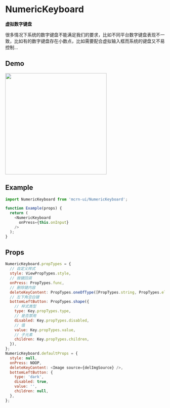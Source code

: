 # NumericKeyboard

**虚拟数字键盘**

很多情况下系统的数字键盘不能满足我们的要求，比如不同平台数字键盘表现不一致，比如有的数字键盘存在小数点，比如需要配合虚拟输入框而系统的键盘又不易控制...

## Demo

<image src="http://wx2.sinaimg.cn/mw690/4c8b519dly1fbztgpbw6gg20ho0wgx6p.gif" width="320" />

## Example

```js
import NumericKeyboard from 'mcrn-ui/NumericKeyboard';

function Example(props) {
  return (
    <NumericKeyboard
      onPress={this.onInput}
    />
  );
}
```

## Props

```js
NumericKeyboard.propTypes = {
  // 自定义样式
  style: ViewPropTypes.style,
  // 按键回调
  onPress: PropTypes.func,
  // 删除键内容
  deleteKeyContent: PropTypes.oneOfType([PropTypes.string, PropTypes.element, PropTypes.array]),
  // 左下角空白键
  bottomLeftButton: PropTypes.shape({
    // 样式类型
    type: Key.propTypes.type,
    // 是否禁用
    disabled: Key.propTypes.disabled,
    // 值
    value: Key.propTypes.value,
    // 子元素
    children: Key.propTypes.children,
  }),
};
NumericKeyboard.defaultProps = {
  style: null,
  onPress: NOOP,
  deleteKeyContent: <Image source={delImgSource} />,
  bottomLeftButton: {
    type: 'dark',
    disabled: true,
    value: '',
    children: null,
  },
};
```
